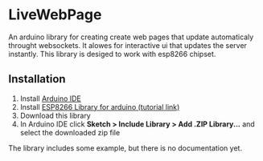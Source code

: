 # LiveWebPage
An arduino library for creating create web pages that update automaticaly throught websockets. It alowes for interactive ui that updates the server instantly. This library is desiged to work with esp8266 chipset.

## Installation
1. Install [Arduino IDE](https://www.arduino.cc/en/Main/Software)
2. Install [ESP8266 Library for arduino (tutorial link)](https://arduino-esp8266.readthedocs.io/en/latest/installing.html)
3. Download this library
4. In Arduino IDE click **Sketch > Include Library > Add .ZIP Library...** and select the downloaded zip file

The library includes some example, but there is no documentation yet.